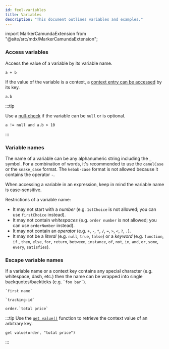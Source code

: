 ```yaml
---
id: feel-variables
title: Variables
description: "This document outlines variables and examples."
---
```


import MarkerCamundaExtension from "@site/src/mdx/MarkerCamundaExtension";

### Access variables

Access the value of a variable by its variable name.

```feel
a + b
```

If the value of the variable is a context, a [context entry can be accessed](/components/modeler/feel/language-guide/feel-context-expressions.md#get-entrypath) by its key.

```feel
a.b
```

:::tip

Use a [null-check](/components/modeler/feel/language-guide/feel-boolean-expressions.md#null-check) if the variable can be `null` or is optional.

```feel
a != null and a.b > 10
```

:::

### Variable names

The name of a variable can be any alphanumeric string including the `_` symbol. For a combination of
words, it's recommended to use the `camelCase` or the `snake_case` format. The `kebab-case` format
is not allowed because it contains the operator `-`.

When accessing a variable in an expression, keep in mind the variable name is case-sensitive.

Restrictions of a variable name:

- It may not start with a _number_ (e.g. `1stChoice` is not allowed; you can
  use `firstChoice` instead).
- It may not contain _whitespaces_ (e.g. `order number` is not allowed; you can use `orderNumber`
  instead).
- It may not contain an _operator_ (e.g. `+`, `-`, `*`, `/`, `=`, `>`, `<`, `?`, `.`).
- It may not be a _literal_ (e.g. `null`, `true`, `false`) or a _keyword_ (e.g. `function`, `if`
  , `then`, `else`, `for`, `return`, `between`, `instance`, `of`, `not`, `in`, `and`, `or`, `some`,
  `every`, `satisfies`).

### Escape variable names

<MarkerCamundaExtension></MarkerCamundaExtension>

If a variable name or a context key contains any special character (e.g. whitespace, dash, etc.)
then the name can be wrapped into single backquotes/backticks (e.g. `` `foo bar` ``).

```feel
`first name`

`tracking-id`

order.`total price`
```

:::tip
Use the [`get value()`](/components/modeler/feel/builtin-functions/feel-built-in-functions-context.md#get-valuecontext-key) function
to retrieve the context value of an arbitrary key.

```feel
get value(order, "total price")
```

:::
